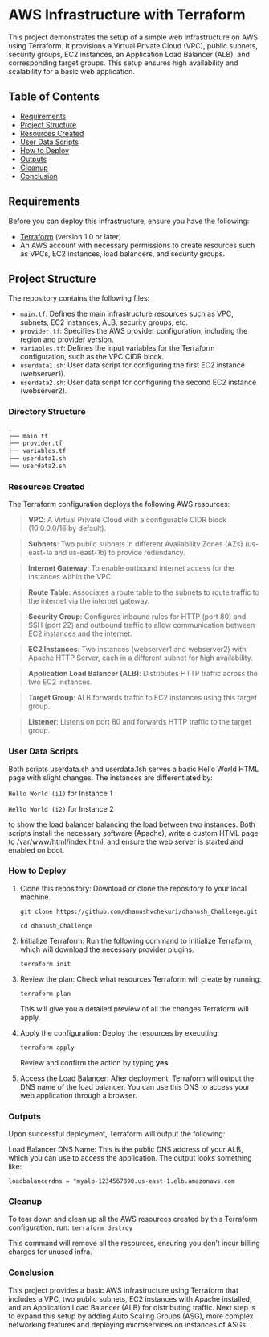 # AWS Infrastructure with Terraform

This project demonstrates the setup of a simple web infrastructure on AWS using Terraform. It provisions a Virtual Private Cloud (VPC), public subnets, security groups, EC2 instances, an Application Load Balancer (ALB), and corresponding target groups. This setup ensures high availability and scalability for a basic web application.

## Table of Contents

- [Requirements](#requirements)
- [Project Structure](#project-structure)
- [Resources Created](#resources-created)
- [User Data Scripts](#user-data-scripts)
- [How to Deploy](#how-to-deploy)
- [Outputs](#outputs)
- [Cleanup](#cleanup)
- [Conclusion](#conclusion)

## Requirements

Before you can deploy this infrastructure, ensure you have the following:

- [Terraform](https://www.terraform.io/downloads.html) (version 1.0 or later)
- An AWS account with necessary permissions to create resources such as VPCs, EC2 instances, load balancers, and security groups.

## Project Structure

The repository contains the following files:

- `main.tf`: Defines the main infrastructure resources such as VPC, subnets, EC2 instances, ALB, security groups, etc.
- `provider.tf`: Specifies the AWS provider configuration, including the region and provider version.
- `variables.tf`: Defines the input variables for the Terraform configuration, such as the VPC CIDR block.
- `userdata1.sh`: User data script for configuring the first EC2 instance (webserver1).
- `userdata2.sh`: User data script for configuring the second EC2 instance (webserver2).

### Directory Structure

```bash
.
├── main.tf
├── provider.tf
├── variables.tf
├── userdata1.sh
└── userdata2.sh
```

### Resources Created

The Terraform configuration deploys the following AWS resources:

> **VPC**: A Virtual Private Cloud with a configurable CIDR block (10.0.0.0/16 by default). <br>

>**Subnets**: Two public subnets in different Availability Zones (AZs) (us-east-1a and us-east-1b) to provide redundancy. <br>

>**Internet Gateway**: To enable outbound internet access for the instances within the VPC. <br>

>**Route Table**: Associates a route table to the subnets to route traffic to the internet via the internet gateway. <br>

>**Security Group**: Configures inbound rules for HTTP (port 80) and SSH (port 22) and outbound traffic to allow communication between EC2 instances and the internet. <br>

>**EC2 Instances**: Two instances (webserver1 and webserver2) with Apache HTTP Server, each in a different subnet for high availability. <br>

>**Application Load Balancer (ALB)**: Distributes HTTP traffic across the two EC2 instances. <br>

>**Target Group**: ALB forwards traffic to EC2 instances using this target group. <br>

>**Listener**: Listens on port 80 and forwards HTTP traffic to the target group.

### User Data Scripts

Both scripts userdata.sh and userdata.1sh serves a basic Hello World HTML page with slight changes. The instances are differentiated by:

`Hello World (i1)` for Instance 1

`Hello World (i2)` for Instance 2

to show the load balancer balancing the load between two instances. Both scripts install the necessary software (Apache), write a custom HTML page to /var/www/html/index.html, and ensure the web server is started and enabled on boot.

### How to Deploy

1. Clone this repository: Download or clone the repository to your local machine.
   
   `git clone https://github.com/dhanushvchekuri/dhanush_Challenge.git`

   `cd dhanush_Challenge`
2. Initialize Terraform: Run the following command to initialize Terraform, which will download the necessary provider plugins.

   `terraform init`
   
3. Review the plan: Check what resources Terraform will create by running:
   
   `terraform plan`

   This will give you a detailed preview of all the changes Terraform will apply.

4. Apply the configuration: Deploy the resources by executing:
   
   `terraform apply`

   Review and confirm the action by typing **yes**.

5. Access the Load Balancer: After deployment, Terraform will output the DNS name of the load balancer. You can use this DNS to access your web application through a browser.

### Outputs

Upon successful deployment, Terraform will output the following:

Load Balancer DNS Name: This is the public DNS address of your ALB, which you can use to access the application.
The output looks something like:

`loadbalancerdns = "myalb-1234567890.us-east-1.elb.amazonaws.com`

### Cleanup

To tear down and clean up all the AWS resources created by this Terraform configuration, run: `terraform destroy`

This command will remove all the resources, ensuring you don’t incur billing charges for unused infra.

### Conclusion

This project provides a basic AWS infrastructure using Terraform that includes a VPC, two public subnets, EC2 instances with Apache installed, and an Application Load Balancer (ALB) for distributing traffic. Next step is to expand this setup by adding Auto Scaling Groups (ASG), more complex networking features and deploying microservices on instances of ASGs.
